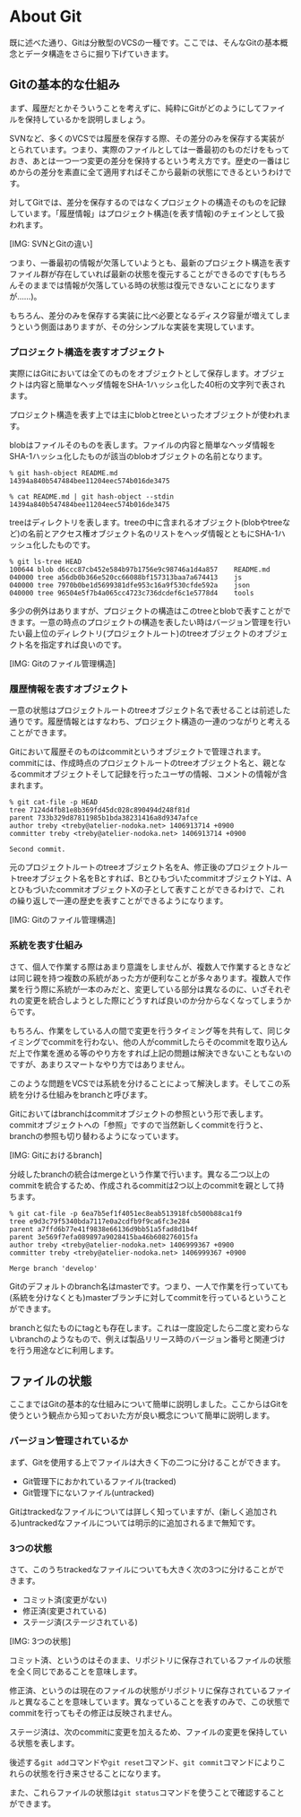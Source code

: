 # About Git
既に述べた通り、Gitは分散型のVCSの一種です。ここでは、そんなGitの基本概念とデータ構造をさらに掘り下げていきます。

## Gitの基本的な仕組み
まず、履歴だとかそういうことを考えずに、純粋にGitがどのようにしてファイルを保持しているかを説明しましょう。

SVNなど、多くのVCSでは履歴を保存する際、その差分のみを保存する実装がとられています。つまり、実際のファイルとしては一番最初のものだけをもっておき、あとは一つ一つ変更の差分を保持するという考え方です。歴史の一番はじめからの差分を素直に全て適用すればそこから最新の状態にできるというわけです。

対してGitでは、差分を保存するのではなくプロジェクトの構造そのものを記録しています。「履歴情報」はプロジェクト構造(を表す情報)のチェインとして扱われます。

[IMG: SVNとGitの違い]

つまり、一番最初の情報が欠落していようとも、最新のプロジェクト構造を表すファイル群が存在していれば最新の状態を復元することができるのです(もちろんそのままでは情報が欠落している時の状態は復元できないことになりますが……)。

もちろん、差分のみを保存する実装に比べ必要となるディスク容量が増えてしまうという側面はありますが、その分シンプルな実装を実現しています。

### プロジェクト構造を表すオブジェクト
実際にはGitにおいては全てのものをオブジェクトとして保存します。オブジェクトは内容と簡単なヘッダ情報をSHA-1ハッシュ化した40桁の文字列で表されます。

プロジェクト構造を表す上では主にblobとtreeといったオブジェクトが使われます。

blobはファイルそのものを表します。ファイルの内容と簡単なヘッダ情報をSHA-1ハッシュ化したものが該当のblobオブジェクトの名前となります。

```
% git hash-object README.md
14394a840b547484bee11204eec574b016de3475

% cat README.md | git hash-object --stdin
14394a840b547484bee11204eec574b016de3475
```

treeはディレクトリを表します。treeの中に含まれるオブジェクト(blobやtreeなど)の名前とアクセス権オブジェクト名のリストをヘッダ情報とともにSHA-1ハッシュ化したものです。

```
% git ls-tree HEAD
100644 blob d6ccc87cb452e584b97b1756e9c98746a1d4a857	README.md
040000 tree a56db0b366e520cc66088bf157313baa7a674413	js
040000 tree 7970b0be1d5699381dfe953c16a9f530cfde592a	json
040000 tree 96504e5f7b4a065cc4723c736dcdef6c1e5778d4	tools
```

多少の例外はありますが、プロジェクトの構造はこのtreeとblobで表すことができます。一意の時点のプロジェクトの構造を表したい時はバージョン管理を行いたい最上位のディレクトリ(プロジェクトルート)のtreeオブジェクトのオブジェクト名を指定すれば良いのです。

[IMG: Gitのファイル管理構造]

### 履歴情報を表すオブジェクト
一意の状態はプロジェクトルートのtreeオブジェクト名で表せることは前述した通りです。履歴情報とはすなわち、プロジェクト構造の一連のつながりと考えることができます。

Gitにおいて履歴そのものはcommitというオブジェクトで管理されます。commitには、作成時点のプロジェクトルートのtreeオブジェクト名と、親となるcommitオブジェクトそして記録を行ったユーザの情報、コメントの情報が含まれます。

```
% git cat-file -p HEAD
tree 7124d4fb81e8b369fd45dc028c890494d248f81d
parent 733b329d87811985b1bda38231416a8d9347afce
author treby <treby@atelier-nodoka.net> 1406913714 +0900
committer treby <treby@atelier-nodoka.net> 1406913714 +0900

Second commit.
```

元のプロジェクトルートのtreeオブジェクト名をA、修正後のプロジェクトルートtreeオブジェクト名をBとすれば、BとひもづいたcommitオブジェクトYは、AとひもづいたcommitオブジェクトXの子として表すことができるわけで、これの繰り返しで一連の歴史を表すことができるようになります。

[IMG: Gitのファイル管理構造]

### 系統を表す仕組み

さて、個人で作業する際はあまり意識をしませんが、複数人で作業するときなどは同じ親を持つ複数の系統があった方が便利なことが多々あります。複数人で作業を行う際に系統が一本のみだと、変更している部分は異なるのに、いざそれぞれの変更を統合しようとした際にどうすれば良いのか分からなくなってしまうからです。

もちろん、作業をしている人の間で変更を行うタイミング等を共有して、同じタイミングでcommitを行わない、他の人がcommitしたらそのcommitを取り込んだ上で作業を進める等のやり方をすれば上記の問題は解決できないこともないのですが、あまりスマートなやり方ではありません。

このような問題をVCSでは系統を分けることによって解決します。そしてこの系統を分ける仕組みをbranchと呼びます。

Gitにおいてはbranchはcommitオブジェクトの参照という形で表します。commitオブジェクトへの「参照」ですので当然新しくcommitを行うと、branchの参照も切り替わるようになっています。

[IMG: Gitにおけるbranch]

分岐したbranchの統合はmergeという作業で行います。異なる二つ以上のcommitを統合するため、作成されるcommitは2つ以上のcommitを親として持ちます。

```
% git cat-file -p 6ea7b5ef1f4051ec8eab513918fcb500b88ca1f9
tree e9d3c79f5340bda7117e0a2cdfb9f9ca6fc3e284
parent a7ffd6b77e41f9838e66136d9bb51a5fad8d1b4f
parent 3e569f7efa089897a9028415ba46b608276015fa
author treby <treby@atelier-nodoka.net> 1406999367 +0900
committer treby <treby@atelier-nodoka.net> 1406999367 +0900

Merge branch 'develop'
```

Gitのデフォルトのbranch名はmasterです。つまり、一人で作業を行っていても(系統を分けなくとも)masterブランチに対してcommitを行っているということができます。

branchと似たものにtagとも存在します。これは一度設定したら二度と変わらないbranchのようなもので、例えば製品リリース時のバージョン番号と関連づけを行う用途などに利用します。

## ファイルの状態
ここまではGitの基本的な仕組みについて簡単に説明しました。ここからはGitを使うという観点から知っておいた方が良い概念について簡単に説明します。

### バージョン管理されているか
まず、Gitを使用する上でファイルは大きく下の二つに分けることができます。

- Git管理下におかれているファイル(tracked)
- Git管理下にないファイル(untracked)

Gitはtrackedなファイルについては詳しく知っていますが、(新しく追加される)untrackedなファイルについては明示的に追加されるまで無知です。

### 3つの状態
さて、このうちtrackedなファイルについても大きく次の3つに分けることができます。

- コミット済(変更がない)
- 修正済(変更されている)
- ステージ済(ステージされている)

[IMG: 3つの状態]

コミット済、というのはそのまま、リポジトリに保存されているファイルの状態を全く同じであることを意味します。

修正済、というのは現在のファイルの状態がリポジトリに保存されているファイルと異なることを意味しています。異なっていることを表すのみで、この状態でcommitを行ってもその修正は反映されません。

ステージ済は、次のcommitに変更を加えるため、ファイルの変更を保持している状態を表します。

後述する`git add`コマンドや`git reset`コマンド、`git commit`コマンドによりこれらの状態を行き来させることになります。

また、これらファイルの状態は`git status`コマンドを使うことで確認することができます。
